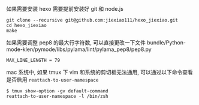 如果需要安装 hexo 需要提前安装好 git 和 node.js

```
git clone --recursive git@github.com:jiexiao111/hexo_jiexiao.git
cd hexo_jiexiao
make
```

如果需要调整 pep8 的最大行字符数, 可以直接更改一下文件
bundle/Python-mode-klen/pymode/libs/pylama/lint/pylama_pep8/pep8.py
```
MAX_LINE_LENGTH = 79
```

mac 系统中, 如果 tmux 下 vim 和系统的剪切板无法通用, 可以通过以下命令查看是否启用 ``reattach-to-user-namespace``
```
$ tmux show-option -gv default-command
reattach-to-user-namespace -l /bin/zsh
```
